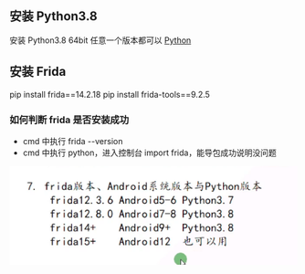 ## 安装 Python3.8

安装 Python3.8 64bit 任意一个版本都可以
[Python](https://www.python.org/downloads)

## 安装 Frida

pip install frida==14.2.18
pip install frida-tools==9.2.5

### 如何判断 frida 是否安装成功

- cmd 中执行 frida --version
- cmd 中执行 python，进入控制台 import frida，能导包成功说明没问题

![](imgs/2023-10-29-20-21-23.png)

